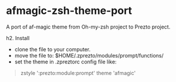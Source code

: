 # afmagic-zsh-theme-port
A port of af-magic theme from Oh-my-zsh project to Prezto project.


h2. Install

- clone the file to your computer.
- move the file to: $HOME/.zprezto/modules/prompt/functions/
- set the theme in .zpreztorc config file like:
> zstyle ':prezto:module:prompt' theme 'afmagic'

